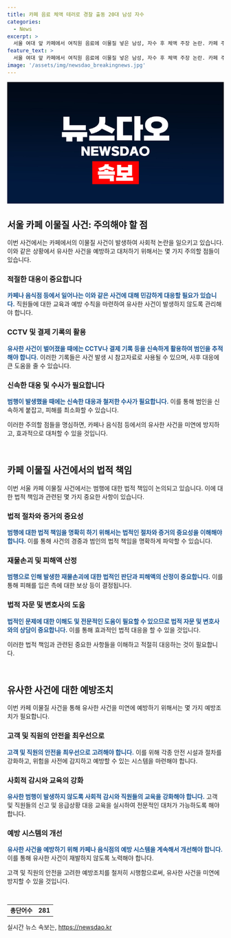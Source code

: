 ```yaml
---
title: 카페 음료 체액 테러로 경찰 출동 20대 남성 자수
categories:
  - News
excerpt: >
  서울 여대 앞 카페에서 여직원 음료에 이물질 넣은 남성, 자수 후 체액 주장 논란. 카페 주문 완료한 A씨가 직원 음료에 이물질을 몰래 넣은 사건. 피의자 개인정보 남지 않는 쿠폰 결제, CCTV 추적으로 발각. 당시 A씨가 자수한 것으로 전해져 국과수에 이물질 감정 의뢰. 현지 경찰, 재물손괴 혐의로 수사 중. 사건 발생 이후 논란 계속될 전망.
feature_text: >
  서울 여대 앞 카페에서 여직원 음료에 이물질 넣은 남성, 자수 후 체액 주장 논란. 카페 주문 완료한 A씨가 직원 음료에 이물질을 몰래 넣은 사건. 피의자 개인정보 남지 않는 쿠폰 결제, CCTV 추적으로 발각. 당시 A씨가 자수한 것으로 전해져 국과수에 이물질 감정 의뢰. 현지 경찰, 재물손괴 혐의로 수사 중. 사건 발생 이후 논란 계속될 전망.
image: '/assets/img/newsdao_breakingnews.jpg'
---
```


<p><img src="/assets/img/newsdao_breakingnews.jpg" alt="pcversion 속보" /></p>

<h2>서울 카페 이물질 사건: 주의해야 할 점</h2>

<p>이번 사건에서는 카페에서의 이물질 사건이 발생하여 사회적 논란을 일으키고 있습니다. 이와 같은 상황에서 유사한 사건을 예방하고 대처하기 위해서는 몇 가지 주의할 점들이 있습니다.</p>

<h3>적절한 대응이 중요합니다</h3>

<p><b><span style="color: #1a5490;">카페나 음식점 등에서 일어나는 이와 같은 사건에 대해 민감하게 대응할 필요가 있습니다.</span></b> 직원들에 대한 교육과 예방 수칙을 마련하여 유사한 사건이 발생하지 않도록 관리해야 합니다.</p>

<h3>CCTV 및 결제 기록의 활용</h3>

<p><b><span style="color: #1a5490;">유사한 사건이 벌어졌을 때에는 CCTV나 결제 기록 등을 신속하게 활용하여 범인을 추적해야 합니다.</span></b> 이러한 기록들은 사건 발생 시 참고자료로 사용될 수 있으며, 사후 대응에 큰 도움을 줄 수 있습니다.</p>

<h3>신속한 대응 및 수사가 필요합니다</h3>

<p><b><span style="color: #1a5490;">범행이 발생했을 때에는 신속한 대응과 철저한 수사가 필요합니다.</span></b> 이를 통해 범인을 신속하게 붙잡고, 피해를 최소화할 수 있습니다.</p>

<p>이러한 주의할 점들을 명심하면, 카페나 음식점 등에서의 유사한 사건을 미연에 방지하고, 효과적으로 대처할 수 있을 것입니다.</p>

<p data-ke-size="size16">&nbsp;</p>

<h2>카페 이물질 사건에서의 법적 책임</h2>

<p>이번 서울 카페 이물질 사건에서는 범행에 대한 법적 책임이 논의되고 있습니다. 이에 대한 법적 책임과 관련된 몇 가지 중요한 사항이 있습니다.</p>

<h3>법적 절차와 증거의 중요성</h3>

<p><b><span style="color: #1a5490;">범행에 대한 법적 책임을 명확히 하기 위해서는 법적인 절차와 증거의 중요성을 이해해야 합니다.</span></b> 이를 통해 사건의 경중과 범인의 법적 책임을 명확하게 파악할 수 있습니다.</p>

<h3>재물손괴 및 피해액 산정</h3>

<p><b><span style="color: #1a5490;">범행으로 인해 발생한 재물손괴에 대한 법적인 판단과 피해액의 산정이 중요합니다.</span></b> 이를 통해 피해를 입은 측에 대한 보상 등이 결정됩니다.</p>

<h3>법적 자문 및 변호사의 도움</h3>

<p><b><span style="color: #1a5490;">법적인 문제에 대한 이해도 및 전문적인 도움이 필요할 수 있으므로 법적 자문 및 변호사와의 상담이 중요합니다.</span></b> 이를 통해 효과적인 법적 대응을 할 수 있을 것입니다.</p>

<p>이러한 법적 책임과 관련된 중요한 사항들을 이해하고 적절히 대응하는 것이 필요합니다.</p>

<p data-ke-size="size16">&nbsp;</p>

<h2>유사한 사건에 대한 예방조치</h2>

<p>이번 카페 이물질 사건을 통해 유사한 사건을 미연에 예방하기 위해서는 몇 가지 예방조치가 필요합니다.</p>

<h3>고객 및 직원의 안전을 최우선으로</h3>

<p><b><span style="color: #1a5490;">고객 및 직원의 안전을 최우선으로 고려해야 합니다.</span></b> 이를 위해 각종 안전 시설과 절차를 강화하고, 위험을 사전에 감지하고 예방할 수 있는 시스템을 마련해야 합니다.</p>

<h3>사회적 감시와 교육의 강화</h3>

<p><b><span style="color: #1a5490;">유사한 범행이 발생하지 않도록 사회적 감시와 직원들의 교육을 강화해야 합니다.</span></b> 고객 및 직원들의 신고 및 응급상황 대응 교육을 실시하여 전문적인 대처가 가능하도록 해야 합니다.</p>

<h3>예방 시스템의 개선</h3>

<p><b><span style="color: #1a5490;">유사한 사건을 예방하기 위해 카페나 음식점의 예방 시스템을 계속해서 개선해야 합니다.</span></b> 이를 통해 유사한 사건이 재발하지 않도록 노력해야 합니다.</p>

<p>고객 및 직원의 안전을 고려한 예방조치를 철저히 시행함으로써, 유사한 사건을 미연에 방지할 수 있을 것입니다.</p>

<p data-ke-size="size16">&nbsp;</p>

<table>
    <tbody>
        <tr>
            <td style="text-align: center; height: 17px;"><b>총단어수</b></td>
            <td style="text-align: center; height: 17px;"><b>281</b></td>
        </tr>
    </tbody>
</table>
실시간 뉴스 속보는, <a href="https://newsdao.kr" rel="dofollow">https://newsdao.kr</a>


